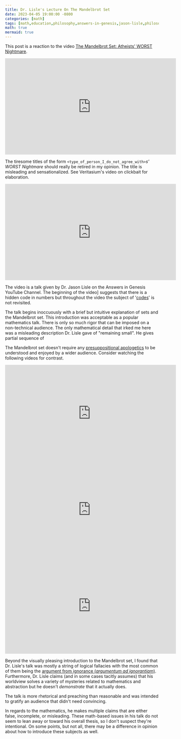 ```yaml
---
title: Dr. Lisle's Lecture On The Mandelbrot Set
date: 2023-04-05 19:00:00 -0800
categories: [math]
tags: [math,education,philosophy,answers-in-genesis,jason-lisle,philosophy-of-mathematics,religion,christianity,religion,atheism,young-earth-creationism,mandelbrot-set,sets,set-theory,cardioid,nephroid,pseudoscience,pseudophilosophy,pseudo-scholarship,magical-thinking,theism,god,atheism,materialism,physicalism]
math: true
mermaid: true
---
```


This post is a reaction to the video [The Mandelbrot Set: Atheists' WORST Nightmare](https://www.youtube.com/watch?v=OlD2rcm971U). 

<iframe width="560" height="315" src="https://www.youtube.com/embed/OlD2rcm971U" title="YouTube video player" frameborder="0" allow="accelerometer; autoplay; clipboard-write; encrypted-media; gyroscope; picture-in-picture; web-share" allowfullscreen></iframe>


The tiresome titles of the form `<type_of_person_I_do_not_agree_with>`*s' WORST Nightmare* should really be retired in my opinion. The title is misleading and sensationalized. See Veritasium's video on clickbait for elaboration.

<iframe width="560" height="315" src="https://www.youtube.com/embed/S2xHZPH5Sng" title="YouTube video player" frameborder="0" allow="accelerometer; autoplay; clipboard-write; encrypted-media; gyroscope; picture-in-picture; web-share" allowfullscreen></iframe>

The video is a talk given by Dr. Jason Lisle on the Answers in Genesis YouTube Channel. The beginning of the video] suggests that there is a hidden code in numbers but throughout the video the subject of '[codes](https://en.wikipedia.org/wiki/Coding_theory)' is not revisited.


The talk begins inoccuously with a brief but intuitive explanation of sets and the Mandelbrot set. This introduction was acceptable as a popular mathematics talk. There is only so much rigor that can be imposed on a non-technical audience. The only mathematical detail that irked me here was a misleading description Dr. Lisle gave of "remaining small". He gives partial sequence of 


The Mandelbrot set doesn't require any [presuppositional apologetics](https://en.wikipedia.org/wiki/Presuppositional_apologetics) to be understood and enjoyed by a wider audience. Consider watching the following videos for contrast.

<iframe width="560" height="315" src="https://www.youtube.com/embed/FFftmWSzgmk" title="YouTube video player" frameborder="0" allow="accelerometer; autoplay; clipboard-write; encrypted-media; gyroscope; picture-in-picture; web-share" allowfullscreen></iframe>

<iframe width="560" height="315" src="https://www.youtube.com/embed/ovJcsL7vyrk" title="YouTube video player" frameborder="0" allow="accelerometer; autoplay; clipboard-write; encrypted-media; gyroscope; picture-in-picture; web-share" allowfullscreen></iframe>

<iframe width="560" height="315" src="https://www.youtube.com/embed/LqbZpur38nw" title="YouTube video player" frameborder="0" allow="accelerometer; autoplay; clipboard-write; encrypted-media; gyroscope; picture-in-picture; web-share" allowfullscreen></iframe>

Beyond the visually pleasing introduction to the Mandelbrot set, I found that Dr. Lisle's talk was mostly a string of logical fallacies with the most common of them being the [argument from ignorance (*argumentum ad ignorantiam*)](https://en.wikipedia.org/wiki/Argument_from_ignorance). Furthermore, Dr. Lisle claims (and in some cases tacitly assumes) that his worldview solves a variety of mysteries related to mathematics and abstraction but he doesn't *demonstrate* that it actually does.

The talk is more rhetorical and preaching than reasonable and was intended to gratify an audience that didn't need convincing. 

In regards to the mathematics, he makes multiple claims that are either false, incomplete, or misleading. These math-based issues in his talk do not seem to lean away or toward his overall thesis, so I don't suspect they're intentional. On some points, but not all, there may be a difference in opinion about how to introduce these subjects as well.
